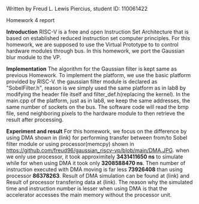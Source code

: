 Written by Freud L. Lewis Piercius, student ID: 110061422

Homework 4 report

**Introduction**
    RISC-V is a free and open Instruction Set Architecture that is based on established reduced instruction set computer principles. For this homework, we are supposed to use the Virtual Prototype to to control hardware modules through bus. In this homework, we port the Gaussian blur module to the VP.
    
    
    
 **Implementation**
    The algorithm for the Gaussian filter is kept same as previous Homework. To implement the platform, we use the basic platform provided by RISC-V. the gaussian filter module is declared as "SobelFilter.h", reason is we simply used the same platform as in lab8 by modifying the header file itself and filter_def.h(replacing the kernel). In the main.cpp of the platform, just as in lab8, we keep the same addresses, the same number of sockets on the bus. The software code will read the bmp file, send neighboring pixels to the hardware module to then retrieve the result after processing.  
 
 
**Experiment and result**
    For this homework, we focus on the difference by using DMA shown in (link) for performing transfer between from/to Sobel filter module or using processor(memcpy) shown in https://github.com/freud96/gaussian_riscv-vp/blob/main/DMA.JPG. when we only use processor, it took approximitely **3431411650 ns** to simulate while for when using DMA it took only  **3208588470 ns**. Then number of instruction executed with DMA moving is far less **73926408** than using processor **86378263**. Result of DMA simulation can be found at (link) and Result of processor transfering data at (link). The reason why the simulated time and instruction number is lesser when using DMA is that the accelerator accesses the main memory without the processor unit. 


    




